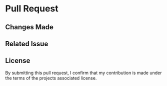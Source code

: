 # Pull Request

<!--- Please provide a clear and descriptive title for this Pull Request that accurately summarizes the changes being made. -->

## Changes Made

<!--- Describe your changes in detail -->

## Related Issue

<!--- Please link any related issue(s) here: -->

## License

By submitting this pull request, I confirm that my contribution is made under the terms of the projects associated license.
